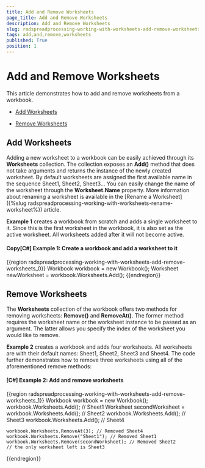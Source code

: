 ```yaml
---
title: Add and Remove Worksheets
page_title: Add and Remove Worksheets
description: Add and Remove Worksheets
slug: radspreadprocessing-working-with-worksheets-add-remove-worksheets
tags: add,and,remove,worksheets
published: True
position: 1
---
```


# Add and Remove Worksheets



This article demonstrates how to add and remove worksheets from a workbook.
      

* [Add Worksheets](#add-worksheets)

* [Remove Worksheets](#remove-worksheets)

## Add Worksheets

Adding a new worksheet to a workbook can be easily achieved through its __Worksheets__ collection. The collection exposes an __Add()__ method that does not take arguments and returns the instance of the newly created worksheet. By default worksheets are assigned the first available name in the sequence Sheet1, Sheet2, Sheet3… You can easily change the name of the worksheet through the __Worksheet.Name__ property. More information about renaming a worksheet is available in the [Rename a Worksheet]({%slug radspreadprocessing-working-with-worksheets-rename-worksheet%}) article.
        

__Example 1__ creates a workbook from scratch and adds a single worksheet to it. Since this is the first worksheet in the workbook, it is also set as the active worksheet. All worksheets added after it will not become active.
        

#### __Copy[C#] Example 1: Create a workbook and add a worksheet to it__

{{region radspreadprocessing-working-with-worksheets-add-remove-worksheets_0}}
    Workbook workbook = new Workbook();
    Worksheet newWorksheet = workbook.Worksheets.Add();
{{endregion}}



## Remove Worksheets

The __Worksheets__ collection of the workbook offers two methods for removing worksheets: __Remove()__ and __RemoveAt()__. The former method requires the worksheet name or the worksheet instance to be passed as an argument. The latter allows you specify the index of the worksheet you would like to remove.
        

__Example 2__ creates a workbook and adds four worksheets. All worksheets are with their default names: Sheet1, Sheet2, Sheet3 and Sheet4. The code further demonstrates how to remove three worksheets using all of the aforementioned remove methods:
        

#### __[C#] Example 2: Add and remove worksheets__

{{region radspreadprocessing-working-with-worksheets-add-remove-worksheets_1}}
    Workbook workbook = new Workbook();
    workbook.Worksheets.Add(); // Sheet1
    Worksheet secondWorksheet = workbook.Worksheets.Add(); // Sheet2
    workbook.Worksheets.Add(); // Sheet3
    workbook.Worksheets.Add(); // Sheet4

    workbook.Worksheets.RemoveAt(3); // Removed Sheet4
    workbook.Worksheets.Remove("Sheet1"); // Removed Sheet1
    workbook.Worksheets.Remove(secondWorksheet); // Removed Sheet2
    // the only worksheet left is Sheet3
{{endregion}}


